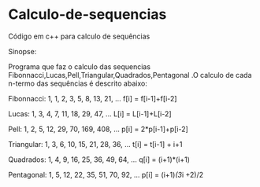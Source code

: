 # Calculo-de-sequencias
Código em c++ para calculo de sequências

Sinopse:

Programa que faz o calculo das sequencias Fibonnacci,Lucas,Pell,Triangular,Quadrados,Pentagonal .O calculo de cada n-termo das sequências é descrito abaixo:

Fibonnacci: 1, 1, 2, 3, 5, 8, 13, 21, ... f[i] = f[i-1]+f[i-2]


Lucas: 1, 3, 4, 7, 11, 18, 29, 47, ... L[i] = L[i-1]+L[i-2]


Pell: 1, 2, 5, 12, 29, 70, 169, 408, ... p[i] = 2*p[i-1]+p[i-2]


Triangular: 1, 3, 6, 10, 15, 21, 28, 36, ... t[i] = t[i-1] + i+1


Quadrados: 1, 4, 9, 16, 25, 36, 49, 64, ... q[i] = (i+1)*(i+1)




Pentagonal: 1, 5, 12, 22, 35, 51, 70, 92, ... p[i] = (i+1)*(3*i +2)/2
